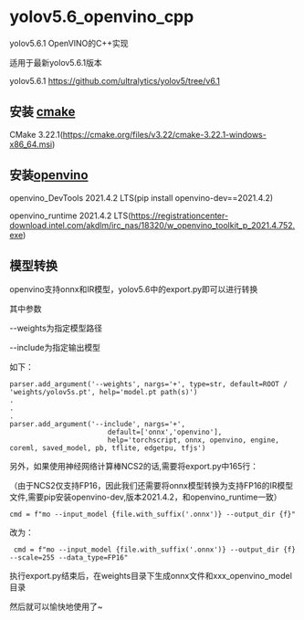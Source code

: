 # yolov5.6_openvino_cpp
yolov5.6.1 OpenVINO的C++实现

适用于最新yolov5.6.1版本

yolov5.6.1 https://github.com/ultralytics/yolov5/tree/v6.1

## 安装 [cmake](https://cmake.org/download/)

CMake 3.22.1(https://cmake.org/files/v3.22/cmake-3.22.1-windows-x86_64.msi)

## 安装[openvino](https://www.intel.com/content/www/us/en/developer/tools/openvino-toolkit/download.html)

openvino_DevTools 2021.4.2 LTS(pip install openvino-dev==2021.4.2)

openvino_runtime 2021.4.2 LTS(https://registrationcenter-download.intel.com/akdlm/irc_nas/18320/w_openvino_toolkit_p_2021.4.752.exe)

## 模型转换

openvino支持onnx和IR模型，yolov5.6中的export.py即可以进行转换

其中参数

--weights为指定模型路径

--include为指定输出模型


如下：

```
parser.add_argument('--weights', nargs='+', type=str, default=ROOT / 'weights/yolov5s.pt', help='model.pt path(s)')
.
.
.
parser.add_argument('--include', nargs='+',
                        default=['onnx','openvino'],
                        help='torchscript, onnx, openvino, engine, coreml, saved_model, pb, tflite, edgetpu, tfjs')
```

另外，如果使用神经网络计算棒NCS2的话,需要将export.py中165行：

（由于NCS2仅支持FP16，因此我们还需要将onnx模型转换为支持FP16的IR模型文件,需要pip安装openvino-dev,版本2021.4.2，和openvino_runtime一致）

```
cmd = f"mo --input_model {file.with_suffix('.onnx')} --output_dir {f}"
```

改为：

```
 cmd = f"mo --input_model {file.with_suffix('.onnx')} --output_dir {f} --scale=255 --data_type=FP16"
```

执行export.py结束后，在weights目录下生成onnx文件和xxx_openvino_model目录

然后就可以愉快地使用了~





